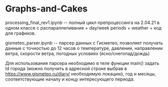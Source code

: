# Graphs-and-Cakes

processing_final_rev1.ipynb -- полный цикл препроцессинга на 2.04.21 в одном классе с распараллеливание + day/week periods + weather + код для графиков.

gismeteo_parser.ipynb -- парсер данных с Гисметео, позволяет получать данные с точностью до 12 часов о температуре, давлении, направлении ветра, скорости ветра, погодных условиях (ясно/снегопад/дождь)

Для использования парсера необходимо в теле функции main() задать Id города (можно получить в адресной строке выбрав в https://www.gismeteo.ru/diary/ необходимую локацию), год и месяцы, соответствующие началу и концу интересующего периода.